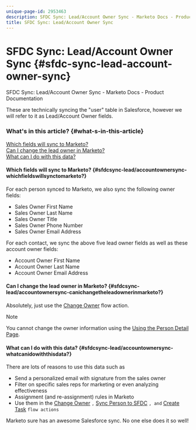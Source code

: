 ```yaml
---
unique-page-id: 2953463
description: SFDC Sync: Lead/Account Owner Sync - Marketo Docs - Product Documentation
title: SFDC Sync: Lead/Account Owner Sync
---
```


# SFDC Sync: Lead/Account Owner Sync {#sfdc-sync-lead-account-owner-sync}

SFDC Sync: Lead/Account Owner Sync - Marketo Docs - Product Documentation

These are technically syncing the "user" table in Salesforce, however we will refer to it as Lead/Account Owner fields.

### What's in this article? {#what-s-in-this-article}

[Which fields will sync to Marketo?](#sfdcsync-lead/accountownersync-whichfieldswillsynctomarketo?)  
[Can I change the lead owner in Marketo?](#sfdcsync-lead/accountownersync-canichangetheleadownerinmarketo?)  
[What can I do with this data?](#sfdcsync-lead/accountownersync-whatcanidowiththisdata?)

#### Which fields will sync to Marketo? {#sfdcsync-lead/accountownersync-whichfieldswillsynctomarketo?}

For each person synced to Marketo, we also sync the following owner fields:

* Sales Owner First Name
* Sales Owner Last Name
* Sales Owner Title 
* Sales Owner Phone Number
* Sales Owner Email Address

For each contact, we sync the above five lead owner fields as well as these account owner fields:

* Account Owner First Name 
* Account Owner Last Name 
* Account Owner Email Address

#### Can I change the lead owner in Marketo? {#sfdcsync-lead/accountownersync-canichangetheleadownerinmarketo?}

Absolutely, just use the [Change Owner](../../../../../../welcome-to-marketo-docs/product-docs/core-marketo-concepts/smart-campaigns/salesforce-flow-actions/change-owner.md) flow action.

>[!NOTE]
>
>You cannot change the owner information using the [Using the Person Detail Page](../../../../../../welcome-to-marketo-docs/product-docs/core-marketo-concepts/smart-lists-and-static-lists/managing-people-in-smart-lists/using-the-person-detail-page.md).

#### What can I do with this data? {#sfdcsync-lead/accountownersync-whatcanidowiththisdata?}

There are lots of reasons to use this data such as

* Send a personalized email with signature from the sales owner
* Filter on specific sales reps for marketing or even analyzing effectiveness
* Assignment (and re-assignment) rules in Marketo
* Use them in the [Change Owner](../../../../../../welcome-to-marketo-docs/product-docs/core-marketo-concepts/smart-campaigns/salesforce-flow-actions/change-owner.md) `,` [Sync Person to SFDC](../../../../../../welcome-to-marketo-docs/product-docs/core-marketo-concepts/smart-campaigns/salesforce-flow-actions/sync-person-to-sfdc.md) `, and` [Create Task](../../../../../../welcome-to-marketo-docs/product-docs/core-marketo-concepts/smart-campaigns/salesforce-flow-actions/create-task.md) `flow actions`

Marketo sure has an awesome Salesforce sync. No one else does it so well!
